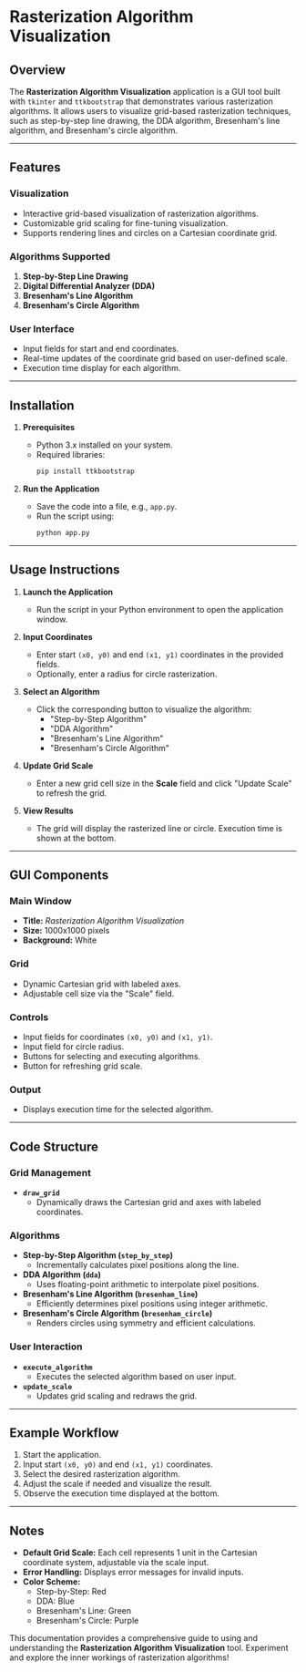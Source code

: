 # Rasterization Algorithm Visualization

## Overview

The **Rasterization Algorithm Visualization** application is a GUI tool built with `tkinter` and `ttkbootstrap` that demonstrates various rasterization algorithms. It allows users to visualize grid-based rasterization techniques, such as step-by-step line drawing, the DDA algorithm, Bresenham's line algorithm, and Bresenham's circle algorithm.

---

## Features

### Visualization
- Interactive grid-based visualization of rasterization algorithms.
- Customizable grid scaling for fine-tuning visualization.
- Supports rendering lines and circles on a Cartesian coordinate grid.

### Algorithms Supported
1. **Step-by-Step Line Drawing**
2. **Digital Differential Analyzer (DDA)**
3. **Bresenham's Line Algorithm**
4. **Bresenham's Circle Algorithm**

### User Interface
- Input fields for start and end coordinates.
- Real-time updates of the coordinate grid based on user-defined scale.
- Execution time display for each algorithm.

---

## Installation

1. **Prerequisites**
   - Python 3.x installed on your system.
   - Required libraries:
     ```bash
     pip install ttkbootstrap
     ```

2. **Run the Application**
   - Save the code into a file, e.g., `app.py`.
   - Run the script using:
     ```bash
     python app.py
     ```

---

## Usage Instructions

1. **Launch the Application**
   - Run the script in your Python environment to open the application window.

2. **Input Coordinates**
   - Enter start `(x0, y0)` and end `(x1, y1)` coordinates in the provided fields.
   - Optionally, enter a radius for circle rasterization.

3. **Select an Algorithm**
   - Click the corresponding button to visualize the algorithm:
     - "Step-by-Step Algorithm"
     - "DDA Algorithm"
     - "Bresenham's Line Algorithm"
     - "Bresenham's Circle Algorithm"

4. **Update Grid Scale**
   - Enter a new grid cell size in the **Scale** field and click "Update Scale" to refresh the grid.

5. **View Results**
   - The grid will display the rasterized line or circle. Execution time is shown at the bottom.

---

## GUI Components

### **Main Window**
   - **Title:** *Rasterization Algorithm Visualization*
   - **Size:** 1000x1000 pixels
   - **Background:** White

### **Grid**
   - Dynamic Cartesian grid with labeled axes.
   - Adjustable cell size via the "Scale" field.

### **Controls**
   - Input fields for coordinates `(x0, y0)` and `(x1, y1)`.
   - Input field for circle radius.
   - Buttons for selecting and executing algorithms.
   - Button for refreshing grid scale.

### **Output**
   - Displays execution time for the selected algorithm.

---

## Code Structure

### **Grid Management**
- **`draw_grid`**
  - Dynamically draws the Cartesian grid and axes with labeled coordinates.

### **Algorithms**
- **Step-by-Step Algorithm (`step_by_step`)**
  - Incrementally calculates pixel positions along the line.
- **DDA Algorithm (`dda`)**
  - Uses floating-point arithmetic to interpolate pixel positions.
- **Bresenham's Line Algorithm (`bresenham_line`)**
  - Efficiently determines pixel positions using integer arithmetic.
- **Bresenham's Circle Algorithm (`bresenham_circle`)**
  - Renders circles using symmetry and efficient calculations.

### **User Interaction**
- **`execute_algorithm`**
  - Executes the selected algorithm based on user input.
- **`update_scale`**
  - Updates grid scaling and redraws the grid.

---

## Example Workflow

1. Start the application.
2. Input start `(x0, y0)` and end `(x1, y1)` coordinates.
3. Select the desired rasterization algorithm.
4. Adjust the scale if needed and visualize the result.
5. Observe the execution time displayed at the bottom.

---

## Notes

- **Default Grid Scale:** Each cell represents 1 unit in the Cartesian coordinate system, adjustable via the scale input.
- **Error Handling:** Displays error messages for invalid inputs.
- **Color Scheme:**
  - Step-by-Step: Red
  - DDA: Blue
  - Bresenham's Line: Green
  - Bresenham's Circle: Purple

This documentation provides a comprehensive guide to using and understanding the **Rasterization Algorithm Visualization** tool. Experiment and explore the inner workings of rasterization algorithms!
